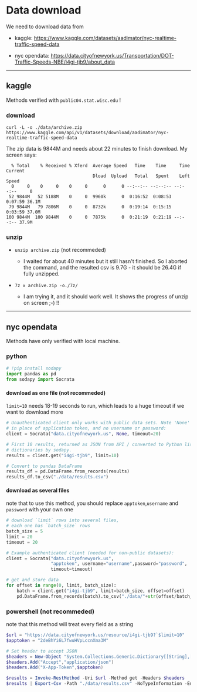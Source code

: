 # Data download

We need to download data from 

- kaggle: https://www.kaggle.com/datasets/aadimator/nyc-realtime-traffic-speed-data 

- nyc opendata: https://data.cityofnewyork.us/Transportation/DOT-Traffic-Speeds-NBE/i4gi-tjb9/about_data

---

## kaggle

Methods verified with `public04.stat.wisc.edu` ! 

### download

`curl -L -o ./data/archive.zip https://www.kaggle.com/api/v1/datasets/download/aadimator/nyc-realtime-traffic-speed-data`

The zip data is 9844M and needs about 22 minutes to finish download. My screen says:

```
  % Total    % Received % Xferd  Average Speed   Time    Time     Time  Current
                                 Dload  Upload   Total   Spent    Left  Speed
  0     0    0     0    0     0      0      0 --:--:-- --:--:-- --:--:--     0
 52 9844M   52 5188M    0     0  9960k      0  0:16:52  0:08:53  0:07:59 36.1M
 79 9844M   79 7806M    0     0  8732k      0  0:19:14  0:15:15  0:03:59 37.0M
100 9844M  100 9844M    0     0  7875k      0  0:21:19  0:21:19 --:--:-- 37.9M
```

### unzip

- `unzip archive.zip` (not recommeded)
	- I waited for about 40 minutes but it still hasn't finished. So I aborted the command, and the resulted csv is 9.7G - it should be 26.4G if fully unzipped.

- `7z x archive.zip -o./7z/`
	- I am trying it, and it should work well. It shows the progress of unzip on screen ;-) !!

---

## nyc opendata

Methods have only verified with local machine.

### python

```py
# !pip install sodapy
import pandas as pd
from sodapy import Socrata
```

#### download as one file (not recommeded)

`limit=10` needs 18-19 seconds to run, which leads to a huge timeout if we want to download more

```python
# Unauthenticated client only works with public data sets. Note 'None'
# in place of application token, and no username or password:
client = Socrata("data.cityofnewyork.us", None, timeout=20)

# First 10 results, returned as JSON from API / converted to Python list of
# dictionaries by sodapy.
results = client.get("i4gi-tjb9", limit=10)

# Convert to pandas DataFrame
results_df = pd.DataFrame.from_records(results)
results_df.to_csv("./data/results.csv")
```

#### download as several files

note that to use this method, you should replace `apptoken`,`username` and `password` with your own one

```py
# download `limit` rows into several files,
# each one has `batch_size` rows
batch_size = 5
limit = 20
timeout = 20

# Example authenticated client (needed for non-public datasets):
client = Socrata("data.cityofnewyork.us", 
                 "apptoken", username="username",password="password",
                 timeout=timeout)

# get and store data
for offset in range(0, limit, batch_size):
    batch = client.get("i4gi-tjb9", limit=batch_size, offset=offset)
    pd.DataFrame.from_records(batch).to_csv("./data/"+str(offset/batch_size)+".csv")
```

### powershell (not recommeded)

note that this method will treat every field as a string

```powershell
$url = "https://data.cityofnewyork.us/resource/i4gi-tjb9?`$limit=10"
$apptoken = "2deBhYi6L7fwuHVpLccnXma3M"

# Set header to accept JSON
$headers = New-Object "System.Collections.Generic.Dictionary[[String],[String]]"
$headers.Add("Accept","application/json")
$headers.Add("X-App-Token",$apptoken)

$results = Invoke-RestMethod -Uri $url -Method get -Headers $headers
$results | Export-Csv -Path "./data/results.csv" -NoTypeInformation -Encoding UTF8
```

